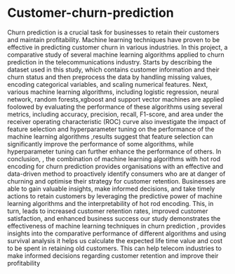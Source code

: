 # Customer-churn-prediction
Churn prediction is a crucial task for businesses to retain their customers and maintain profitability. Machine learning techniques have proven to be effective in predicting customer churn in various industries. In this project,  a comparative study of several machine learning algorithms applied to churn prediction in the telecommunications industry. Starts by describing the dataset used in this study, which contains customer information and their churn status and then preprocess the data by handling missing values, encoding categorical variables, and scaling numerical features. Next,  various machine learning algorithms, including  logistic regression, neural network, random forests,xgboost and support vector machines are applied foolowed by evaluating  the performance of these algorithms using several metrics, including accuracy, precision, recall, F1-score, and area under the receiver operating characteristic (ROC) curve also investigate the impact of feature selection and hyperparameter tuning on the performance of the machine learning algorithms ,results suggest that feature selection can significantly improve the performance of some algorithms, while hyperparameter tuning can further enhance the performance of others.
In conclusion, , the combination of machine learning algorithms with hot rod encoding for churn prediction provides organisations with an effective and data-driven method to proactively identify consumers who are at danger of churning and optimise their strategy for customer retention. Businesses are able to gain valuable insights, make informed decisions, and take timely actions to retain customers by leveraging the predictive power of machine learning algorithms and the interpretability of hot rod encoding. This, in turn, leads to increased customer retention rates, improved customer satisfaction, and enhanced business success our study demonstrates the effectiveness of machine learning techniques in churn prediction , provides insights into the comparative performance of different algorithms and using survival analysis it helps us calculate the expected life time value and cost to be spent in retaining old customers. This can help telecom industries to make informed decisions regarding customer retention and improve their profitability
